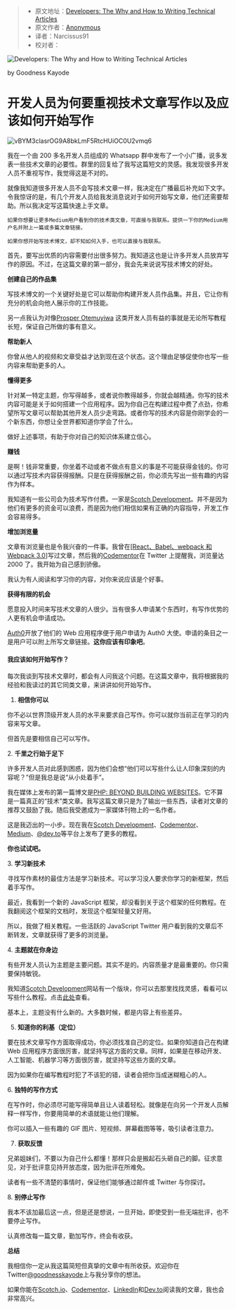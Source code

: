 > -  原文地址：[Developers: The Why and How to Writing Technical Articles](https://www.freecodecamp.org/news/developers-the-why-and-how-to-writing-technical-articles-54e824789ef6/)
> -  原文作者：[Anonymous](https://www.freecodecamp.orgAnonymous)
> -  译者：Narcissus91
> -  校对者：

![Developers: The Why and How to Writing Technical Articles](https://cdn-media-1.freecodecamp.org/images/1*9oDjve1kBfhr0xw7p4gwRQ.jpeg)

by Goodness Kayode

# 开发人员为何要重视技术文章写作以及应该如何开始写作

![vBYM3clasrOG9A8bkLmF5RtcHUiOC0U2vmq6](https://cdn-media-1.freecodecamp.org/images/vBYM3clasrOG9A8bkLmF5RtcHUiOC0U2vmq6)

我在一个由 200 多名开发人员组成的 Whatsapp 群中发布了一个小广播，说多发表一些技术文章的必要性。群里的回复给了我写这篇短文的灵感。我发现很多开发人员不重视写作，我觉得这是不对的。

就像我知道很多开发人员不会写技术文章一样，我决定在广播最后补充如下文字。令我惊讶的是，有几个开发人员给我发消息说对于如何开始写文章，他们还需要帮助。所以我决定写这篇快速上手文章。

```
如果你想要让更多Medium用户看到你的技术类文章，可直接与我联系。提供一下你的Medium用户名并附上一篇或多篇文章链接。
```

```
如果你想开始写技术博文，却不知如何入手，也可以直接与我联系。
```

首先，要写出优质的内容需要付出很多努力。我知道这也是让许多开发人员放弃写作的原因。不过，在这篇文章的第一部分，我会先来说说写技术博文的好处。

**创建自己的作品集**

写技术博文的一个关键好处是它可以帮助你构建开发人员作品集。并且，它让你有充分的机会向他人展示你的工作技能。

另一点我认为对像[Prosper Otemuyiwa](https://www.freecodecamp.org/news/developers-the-why-and-how-to-writing-technical-articles-54e824789ef6/undefined) 这类开发人员有益的事就是无论所写教程长短，保证自己所做的事有意义。

**帮助新人**

你曾从他人的视频和文章受益才达到现在这个状态。这个理由足够促使你也写一些内容来帮助更多的人。

**懂得更多**

针对某一特定主题，你写得越多，或者说你教得越多，你就会越精通。你写的技术内容可能是关于如何搭建一个应用程序。因为你自己在构建过程中费了点劲，你希望所写文章可以帮助其他开发人员少走弯路。或者你写的技术内容是你刚学会的一个新东西，你想让全世界都知道你学会了什么。

做好上述事项，有助于你对自己的知识体系建立信心。

**赚钱**

是啊！钱非常重要，你坐着不动或者不做点有意义的事是不可能获得金钱的。你可以通过写技术内容获得报酬。只是在获得报酬之前，你必须先写出一些有趣的内容作为样本。

我知道有一些公司会为技术写作付费。一家是[Scotch Development](https://www.freecodecamp.org/news/developers-the-why-and-how-to-writing-technical-articles-54e824789ef6/undefined)。并不是因为他们有更多的资金可以浪费，而是因为他们相信如果有正确的内容指导，开发工作会容易得多。

**增加浏览量**

文章有浏览量也是令我兴奋的一件事。我曾在\[[React、Babel、webpack 和 Webpack 3.0](https://www.codementor.io/goodnesskay/setting-up-react-with-webpack-3-0-yarn-and-babel-9ftd5phqz)\]写过文章，然后我的[Codementor](https://www.freecodecamp.org/news/developers-the-why-and-how-to-writing-technical-articles-54e824789ef6/undefined)在 Twitter 上提醒我，浏览量达 2000 了。我开始为自己感到骄傲。

我认为有人阅读和学习你的内容，对你来说应该是个好事。

**获得有限的机会**

愿意投入时间来写技术文章的人很少。当有很多人申请某个东西时，有写作优势的人更有机会申请成功。

[Auth0](https://www.freecodecamp.org/news/developers-the-why-and-how-to-writing-technical-articles-54e824789ef6/undefined)开放了他们的 Web 应用程序便于用户申请为 Auth0 大使。申请的条目之一是用户可以附上所写文章链接。**这你应该有印象吧**。

#### **我应该如何开始写作？**

每次我谈到写技术文章时，都会有人问我这个问题。在这篇文章中，我将根据我的经验和我读过的其它同类文章，来讲讲如何开始写作。

1.  **相信你可以**

你不必以世界顶级开发人员的水平来要求自己写作。你可以就你当前正在学习的内容来写文章。

但首先是要相信自己可以写作。

2\. **千里之行始于足下**

许多开发人员对此感到困惑，因为他们会想“他们可以写些什么让人印象深刻的内容呢？”但是我总是说“从小处着手”。

我在媒体上发布的第一篇博文是[PHP: BEYOND BUILDING WEBSITES](https://aboveintelligent.com/php-beyond-building-websites-207520c98d9f)。它不算是一篇真正的“技术”类文章。我写这篇文章只是为了输出一些东西，读者对文章的推荐又鼓励了我。随后我受邀成为一家媒体刊物上的一名作者。

这是我迈出的一小步。现在我在[Scotch Development](https://www.freecodecamp.org/news/developers-the-why-and-how-to-writing-technical-articles-54e824789ef6/undefined)、[Codementor](https://www.freecodecamp.org/news/developers-the-why-and-how-to-writing-technical-articles-54e824789ef6/undefined)、[Medium](https://www.freecodecamp.org/news/developers-the-why-and-how-to-writing-technical-articles-54e824789ef6/undefined)、[@dev.to](https://dev.to/)等平台上发布了更多的教程。

**你也试试吧。**

3\. **学习新技术**

寻找写作素材的最佳方法是学习新技术。可以学习没人要求你学习的新框架，然后着手写作。

最近，我看到一个新的 JavaScript 框架，却没看到关于这个框架的任何教程。在我翻阅这个框架的文档时，发现这个框架轻量又好用。

所以，我做了相关教程。一些活跃的 JavaScript Twitter 用户看到我的文章后不断转发，文章就获得了更多的浏览量。

4\. **主题就在你身边**

有些开发人员认为主题是主要问题。其实不是的。内容质量才是最重要的。你只需要保持敏锐。

我知道[Scotch Development](https://www.freecodecamp.org/news/developers-the-why-and-how-to-writing-technical-articles-54e824789ef6/undefined)网站有一个版块，你可以去那里找找灵感，看看可以写些什么教程。点击[此处](http://scotch.io/ideas)查看。

基本上，主题没有什么新的。大多数时候，都是内容上有些差异。

5. **知道你的利基（定位）**

要在技术文章写作方面取得成功，你必须找准自己的定位。如果你知道自己在构建 Web 应用程序方面很厉害，就坚持写这方面的文章。同样，如果是在移动开发、人工智能、机器学习等方面很厉害，就坚持写这些方面的文章。

因为如果你在编写教程时犯了不该犯的错，读者会把你当成迷糊粗心的人。

6\. **独特的写作方式**

在写作时，你必须尽可能写得简单且让人读着轻松。就像是在向另一个开发人员解释一样写作，你要用简单的术语就能让他们理解。

你可以插入一些有趣的 GIF 图片、短视频、屏幕截图等等，吸引读者注意力。

7. **获取反馈**

兄弟姐妹们，不要以为自己什么都懂！那样只会是搬起石头砸自己的脚。征求意见，对于批评意见持开放态度，因为批评在所难免。

读者有一些不清楚的事情时，保证他们能够通过邮件或 Twitter 与你探讨。

8\. **别停止写作**

我本不该加最后这一点，但是还是想说，一旦开始，即使受到一些无端批评，也不要停止写作。

认真修改每一篇文章，勤加写作，终会有收获。

**总结**

我相信你一定从我这篇简短但真挚的文章中有所收获。欢迎你在 Twitter[@goodnesskayode](https://twitter.com/goodnesskayode)上与我分享你的想法。

如果你能在[Scotch.io](https://scotch.io/@goodnesskay)、[Codementor](https://www.codementor.io/goodnesskay/posts)、[LinkedIn](https://www.linkedin.com/in/goodness-toluwanimi-kayode/detail/recent-activity/posts/)和[Dev.to](https://dev.to/goodnesskay)阅读我的文章，我也会非常高兴。

